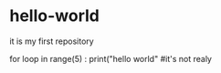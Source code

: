 # hello-world
it is my first repository

for loop in range(5) : 
  print("hello world"
#it's not realy 
